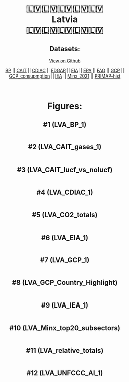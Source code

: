 
<center>
<h1 align="center">
🇱🇻🇱🇻🇱🇻🇱🇻🇱🇻
<br>
Latvia
<br>
🇱🇻🇱🇻🇱🇻🇱🇻🇱🇻
</h1>
<h2>Datasets:</h2>
<p><a href="https://github.com/dquintani/GreenhouseData/tree/master/country_data/LVA_Latvia/data">View on Github</a>
<br></p><p><a href="data/LVA_BP.csv">BP</a> || <a href="data/LVA_CAIT.csv">CAIT</a> || <a href="data/LVA_CDIAC.csv">CDIAC</a> || <a href="data/LVA_EDGAR.csv">EDGAR</a> || <a href="data/LVA_EIA.csv">EIA</a> || <a href="data/LVA_EPA.csv">EPA</a> || <a href="data/LVA_FAO.csv">FAO</a> || <a href="data/LVA_GCP.csv">GCP</a> || <a href="data/LVA_GCP_consupmption.csv">GCP_consupmption</a> || <a href="data/LVA_IEA.csv">IEA</a> || <a href="data/LVA_Minx_2021.csv">Minx_2021</a> || <a href="data/LVA_PRIMAP-hist.csv">PRIMAP-hist</a></p><p><br></p>
<h1>Figures:</h1><h2>#1 (LVA_BP_1)</h2>
<p><img alt="" src="figures/LVA_BP_1.png" /></p><h2>#2 (LVA_CAIT_gases_1)</h2>
<p><img alt="" src="figures/LVA_CAIT_gases_1.png" /></p><h2>#3 (LVA_CAIT_lucf_vs_nolucf)</h2>
<p><img alt="" src="figures/LVA_CAIT_lucf_vs_nolucf.png" /></p><h2>#4 (LVA_CDIAC_1)</h2>
<p><img alt="" src="figures/LVA_CDIAC_1.png" /></p><h2>#5 (LVA_CO2_totals)</h2>
<p><img alt="" src="figures/LVA_CO2_totals.png" /></p><h2>#6 (LVA_EIA_1)</h2>
<p><img alt="" src="figures/LVA_EIA_1.png" /></p><h2>#7 (LVA_GCP_1)</h2>
<p><img alt="" src="figures/LVA_GCP_1.png" /></p><h2>#8 (LVA_GCP_Country_Highlight)</h2>
<p><img alt="" src="figures/LVA_GCP_Country_Highlight.png" /></p><h2>#9 (LVA_IEA_1)</h2>
<p><img alt="" src="figures/LVA_IEA_1.png" /></p><h2>#10 (LVA_Minx_top20_subsectors)</h2>
<p><img alt="" src="figures/LVA_Minx_top20_subsectors.png" /></p><h2>#11 (LVA_relative_totals)</h2>
<p><img alt="" src="figures/LVA_relative_totals.png" /></p><h2>#12 (LVA_UNFCCC_AI_1)</h2>
<p><img alt="" src="figures/LVA_UNFCCC_AI_1.png" /></p>